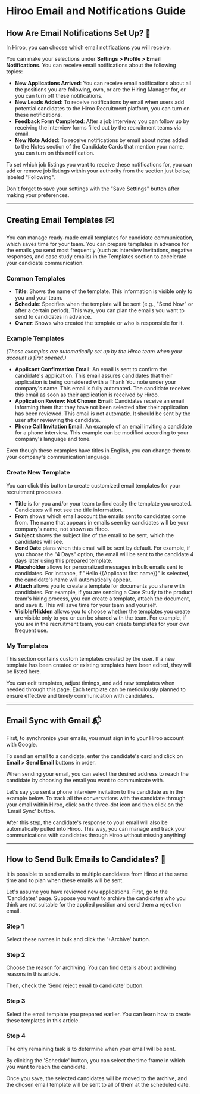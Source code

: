 # Hiroo Email and Notifications Guide

## How Are Email Notifications Set Up? 🔔

In Hiroo, you can choose which email notifications you will receive.

You can make your selections under **Settings > Profile > Email Notifications**. You can receive email notifications about the following topics:

- **New Applications Arrived**: You can receive email notifications about all the positions you are following, own, or are the Hiring Manager for, or you can turn off these notifications.
- **New Leads Added**: To receive notifications by email when users add potential candidates to the Hiroo Recruitment platform, you can turn on these notifications.
- **Feedback Form Completed**: After a job interview, you can follow up by receiving the interview forms filled out by the recruitment teams via email.
- **New Note Added**: To receive notifications by email about notes added to the Notes section of the Candidate Cards that mention your name, you can turn on this notification.

To set which job listings you want to receive these notifications for, you can add or remove job listings within your authority from the section just below, labeled "Following". 

Don't forget to save your settings with the "Save Settings" button after making your preferences.

---

## Creating Email Templates ✉️

You can manage ready-made email templates for candidate communication, which saves time for your team. You can prepare templates in advance for the emails you send most frequently (such as interview invitations, negative responses, and case study emails) in the Templates section to accelerate your candidate communication.

### Common Templates

- **Title**: Shows the name of the template. This information is visible only to you and your team.
- **Schedule**: Specifies when the template will be sent (e.g., "Send Now" or after a certain period). This way, you can plan the emails you want to send to candidates in advance.
- **Owner**: Shows who created the template or who is responsible for it.

### Example Templates

*(These examples are automatically set up by the Hiroo team when your account is first opened.)*

- **Applicant Confirmation Email**: An email is sent to confirm the candidate's application. This email assures candidates that their application is being considered with a Thank You note under your company's name. This email is fully automated. The candidate receives this email as soon as their application is received by Hiroo.
- **Application Review: Not Chosen Email**: Candidates receive an email informing them that they have not been selected after their application has been reviewed. This email is not automatic. It should be sent by the user after reviewing the candidate.
- **Phone Call Invitation Email**: An example of an email inviting a candidate for a phone interview. This example can be modified according to your company's language and tone.

Even though these examples have titles in English, you can change them to your company's communication language.

### Create New Template

You can click this button to create customized email templates for your recruitment processes.

- **Title** is for you and/or your team to find easily the template you created. Candidates will not see the title information.
- **From** shows which email account the emails sent to candidates come from. The name that appears in emails seen by candidates will be your company's name, not shown as Hiroo.
- **Subject** shows the subject line of the email to be sent, which the candidates will see.
- **Send Date** plans when this email will be sent by default. For example, if you choose the "4 Days" option, the email will be sent to the candidate 4 days later using this prepared template.
- **Placeholder** allows for personalized messages in bulk emails sent to candidates. For instance, if "Hello {{Applicant first name}}" is selected, the candidate's name will automatically appear.
- **Attach** allows you to create a template for documents you share with candidates. For example, if you are sending a Case Study to the product team's hiring process, you can create a template, attach the document, and save it. This will save time for your team and yourself.
- **Visible/Hidden** allows you to choose whether the templates you create are visible only to you or can be shared with the team. For example, if you are in the recruitment team, you can create templates for your own frequent use.

### My Templates

This section contains custom templates created by the user. If a new template has been created or existing templates have been edited, they will be listed here. 

You can edit templates, adjust timings, and add new templates when needed through this page. Each template can be meticulously planned to ensure effective and timely communication with candidates.

---

## Email Sync with Gmail 📬

First, to synchronize your emails, you must sign in to your Hiroo account with Google.

To send an email to a candidate, enter the candidate's card and click on **Email > Send Email** buttons in order.

When sending your email, you can select the desired address to reach the candidate by choosing the email you want to communicate with.

Let's say you sent a phone interview invitation to the candidate as in the example below. To track all the conversations with the candidate through your email within Hiroo, click on the three-dot icon and then click on the 'Email Sync' button.

After this step, the candidate's response to your email will also be automatically pulled into Hiroo. This way, you can manage and track your communications with candidates through Hiroo without missing anything!

---

## How to Send Bulk Emails to Candidates? 📩

It is possible to send emails to multiple candidates from Hiroo at the same time and to plan when these emails will be sent.

Let's assume you have reviewed new applications. First, go to the 'Candidates' page. Suppose you want to archive the candidates who you think are not suitable for the applied position and send them a rejection email.

### Step 1
Select these names in bulk and click the '+Archive' button.

### Step 2
Choose the reason for archiving. You can find details about archiving reasons in this article.

Then, check the 'Send reject email to candidate' button.

### Step 3
Select the email template you prepared earlier. You can learn how to create these templates in this article.

### Step 4
The only remaining task is to determine when your email will be sent.

By clicking the 'Schedule' button, you can select the time frame in which you want to reach the candidate.

Once you save, the selected candidates will be moved to the archive, and the chosen email template will be sent to all of them at the scheduled date.